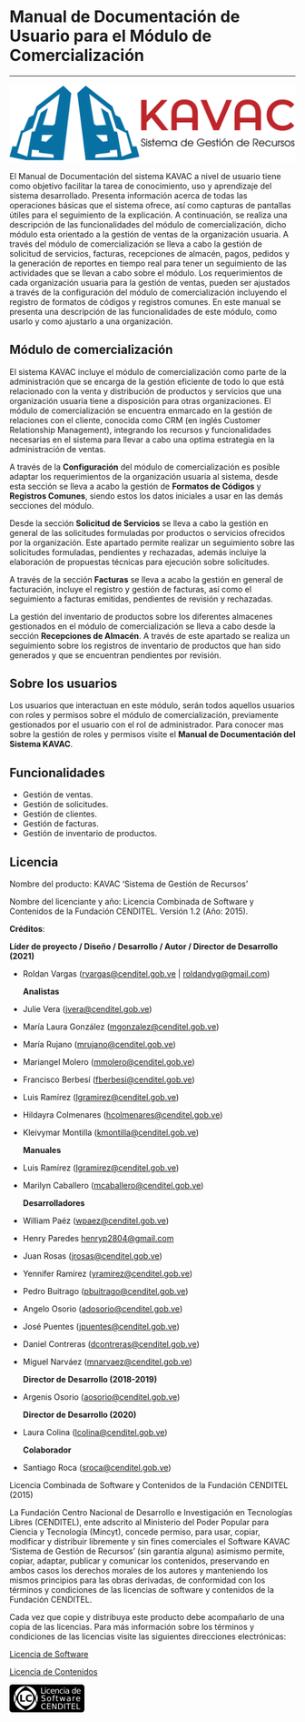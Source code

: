 # Manual de Documentación de Usuario para el Módulo de Comercialización
***********************************************************************

![Screenshot](img/logokavac.png#imagen)

El Manual de Documentación del sistema KAVAC a nivel de usuario tiene como objetivo facilitar la tarea de conocimiento, uso y aprendizaje del sistema desarrollado. Presenta información acerca de todas las operaciones básicas que el sistema ofrece, así como capturas de pantallas útiles para el seguimiento de la explicación. A continuación, se realiza una descripción de las funcionalidades del módulo de comercialización, dicho módulo esta orientado a la gestión de ventas de la organización usuaria.  A través del módulo de comercialización se lleva a cabo la gestión de solicitud de servicios, facturas, recepciones de almacén, pagos, pedidos y la generación de reportes en tiempo real para tener un seguimiento de las actividades que se llevan a cabo sobre el módulo. Los requerimientos de cada organización usuaria para la gestión de ventas, pueden ser ajustados a través de la configuración del módulo de comercialización incluyendo el registro de formatos de códigos y registros comunes. En este manual se presenta una descripción de las funcionalidades de este módulo, como usarlo y como ajustarlo a una organización.

## Módulo de comercialización

El sistema KAVAC incluye el módulo de comercialización como parte de la administración que se encarga de la gestión eficiente de todo lo que está relacionado con la venta y distribución de productos y servicios que una organización usuaria tiene a disposición para otras organizaciones. El módulo de comercialización se encuentra enmarcado en la gestión de relaciones con el cliente, conocida como CRM (en inglés Customer Relationship Management), integrando los recursos y funcionalidades necesarias en el sistema para llevar a cabo una optima estrategia en la administración de ventas.

A través de la **Configuración** del módulo de comercialización es posible adaptar los requerimientos de la organización usuaria al sistema, desde esta sección se lleva a acabo la gestión de **Formatos de Códigos** y **Registros Comunes**, siendo estos los datos iniciales a usar en las demás secciones del módulo.

Desde la sección **Solicitud de Servicios** se lleva a cabo la gestión en general de las solicitudes formuladas por productos o servicios ofrecidos por la organización.  Este apartado permite realizar un seguimiento sobre las solicitudes formuladas, pendientes y rechazadas, además incluiye la elaboración de propuestas técnicas para ejecución sobre solicitudes.

A través de la sección **Facturas** se lleva a acabo la gestión en general de facturación, incluye el registro y gestión de facturas, así como el seguimiento a facturas emitidas, pendientes de revisión y rechazadas.

La gestión del inventario de productos sobre los diferentes almacenes gestionados en el módulo de comercialización se lleva a cabo desde la sección **Recepciones de Almacén**.  A través de este apartado se realiza un seguimiento sobre los registros de inventario de productos que han sido generados y que se encuentran pendientes por revisión.

## Sobre los usuarios

Los usuarios que interactuan en este módulo, serán todos aquellos usuarios con roles y permisos sobre el módulo de comercialización, previamente gestionados por el usuario con el rol de administrador. Para conocer mas sobre la gestión de roles y permisos visite el **Manual de Documentación del Sistema KAVAC**.


## Funcionalidades

- Gestión de ventas.
- Gestión de solicitudes.
- Gestión de clientes.
- Gestión de facturas.
- Gestión de inventario de productos.
## Licencia

Nombre del producto: KAVAC ‘Sistema de Gestión de Recursos’

   Nombre del licenciante y año: Licencia Combinada de Software y Contenidos de la Fundación CENDITEL. Versión 1.2 (Año: 2015).

   **Créditos**:

   **Líder de proyecto / Diseño / Desarrollo / Autor / Director de Desarrollo (2021)**

- Roldan Vargas (rvargas@cenditel.gob.ve | roldandvg@gmail.com)

   **Analistas**

- Julie Vera (jvera@cenditel.gob.ve)
- María Laura González (mgonzalez@cenditel.gob.ve)
- María Rujano (mrujano@cenditel.gob.ve)
- Mariangel Molero (mmolero@cenditel.gob.ve)
- Francisco Berbesí (fberbesi@cenditel.gob.ve)
- Luis Ramírez (lgramirez@cenditel.gob.ve)
- Hildayra Colmenares (hcolmenares@cenditel.gob.ve)
- Kleivymar Montilla (kmontilla@cenditel.gob.ve)

   **Manuales**

- Luis Ramírez (lgramirez@cenditel.gob.ve)
- Marilyn Caballero (mcaballero@cenditel.gob.ve)

   **Desarrolladores**

- William Paéz (wpaez@cenditel.gob.ve)
- Henry Paredes <henryp2804@gmail.com>
- Juan Rosas (jrosas@cenditel.gob.ve)
- Yennifer Ramírez (yramirez@cenditel.gob.ve)
- Pedro Buitrago (pbuitrago@cenditel.gob.ve)
- Angelo Osorio (adosorio@cenditel.gob.ve)
- José Puentes (jpuentes@cenditel.gob.ve)
- Daniel Contreras (dcontreras@cenditel.gob.ve)
- Miguel Narváez (mnarvaez@cenditel.gob.ve)

   **Director de Desarrollo (2018-2019)**

- Argenis Osorio (aosorio@cenditel.gob.ve)

   **Director de Desarrollo (2020)**

- Laura Colina (lcolina@cenditel.gob.ve)

   **Colaborador**

- Santiago Roca (sroca@cenditel.gob.ve)


Licencia Combinada de Software y Contenidos de la Fundación CENDITEL (2015)


La Fundación Centro Nacional de Desarrollo e Investigación en Tecnologías Libres (CENDITEL), ente adscrito al Ministerio del Poder Popular para  Ciencia y Tecnología (Mincyt), concede permiso, para usar, copiar, modificar y distribuir libremente y sin fines comerciales el Software KAVAC ‘Sistema de Gestión de Recursos’ (sin garantía alguna) asimismo permite, copiar, adaptar, publicar y comunicar los contenidos, preservando en ambos casos los derechos morales de los autores y manteniendo los mismos principios para las obras derivadas, de conformidad con los términos y condiciones de las licencias de software y contenidos de la Fundación CENDITEL.


Cada vez que copie y distribuya este producto debe acompañarlo de una copia de las licencias. Para más información sobre los términos y condiciones de las licencias visite las siguientes direcciones electrónicas:


[Licencia de Software](http://conocimientolibre.cenditel.gob.ve/licencia-de-software-v-1-3/)

[Licencia de Contenidos](http://conocimientolibre.cenditel.gob.ve/licencias/)

![Screenshot](img/licencia.png)